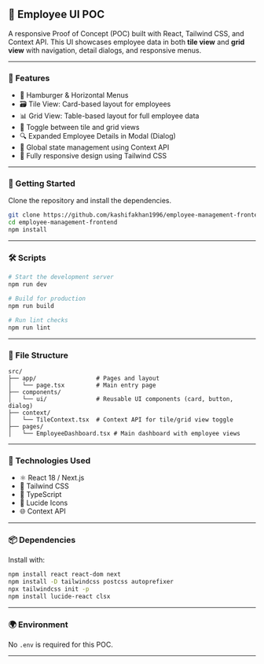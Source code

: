## 🧩 Employee UI POC

A responsive Proof of Concept (POC) built with React, Tailwind CSS, and Context API.
This UI showcases employee data in both **tile view** and **grid view** with navigation, detail dialogs, and responsive menus.

---

### 📸 Features

- 🧭 Hamburger & Horizontal Menus
- 🗃️ Tile View: Card-based layout for employees
- 📊 Grid View: Table-based layout for full employee data
- 🔁 Toggle between tile and grid views
- 🔍 Expanded Employee Details in Modal (Dialog)
- 🧠 Global state management using Context API
- 🎨 Fully responsive design using Tailwind CSS

---

### 🚀 Getting Started

Clone the repository and install the dependencies.

```bash
git clone https://github.com/kashifakhan1996/employee-management-frontend.git
cd employee-management-frontend
npm install
```

---

### 🛠️ Scripts

```bash
# Start the development server
npm run dev

# Build for production
npm run build

# Run lint checks
npm run lint
```

---

### 💾 File Structure

```
src/
├── app/                 # Pages and layout
│   └── page.tsx         # Main entry page
├── components/
│   └── ui/              # Reusable UI components (card, button, dialog)
├── context/
│   └── TileContext.tsx  # Context API for tile/grid view toggle
├── pages/
│   └── EmployeeDashboard.tsx # Main dashboard with employee views
```

---

### 🔧 Technologies Used

- ⚛️ React 18 / Next.js
- 💨 Tailwind CSS
- 🎯 TypeScript
- 🧩 Lucide Icons
- 🌐 Context API

---

### 📦 Dependencies

Install with:

```bash
npm install react react-dom next
npm install -D tailwindcss postcss autoprefixer
npx tailwindcss init -p
npm install lucide-react clsx
```

---

### 🌍 Environment

No `.env` is required for this POC.

---
